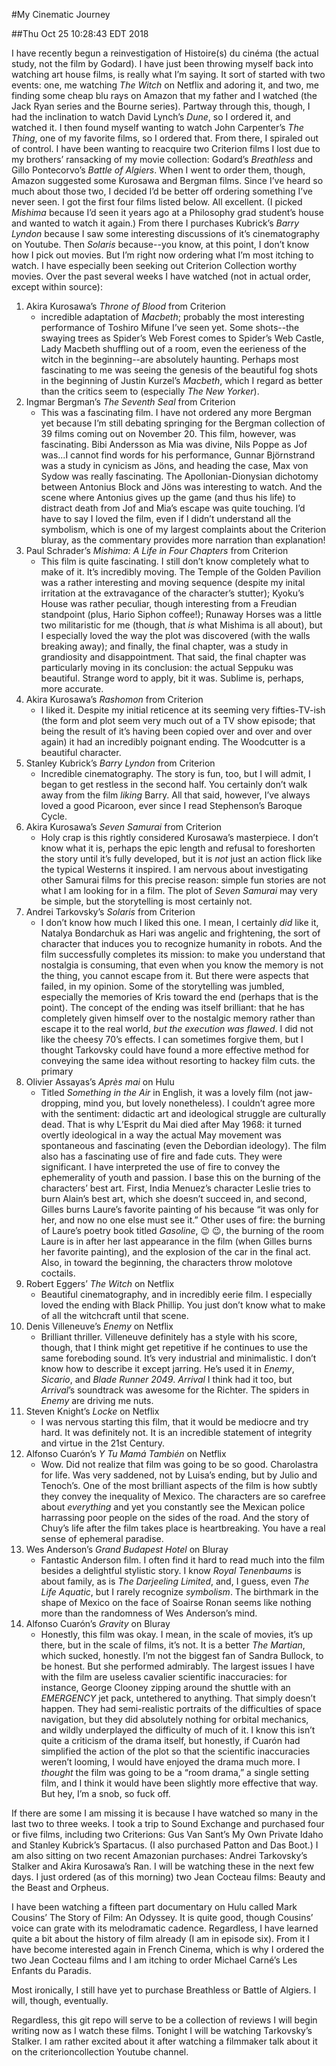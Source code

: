 #My Cinematic Journey

##Thu Oct 25 10:28:43 EDT 2018

I have recently begun a reinvestigation of Histoire(s) du cinéma (the actual
study, not the film by Godard). I have just been throwing myself back into
watching art house films, is really what I’m saying. It sort of started with two
events: one, me watching _The Witch_ on Netflix and adoring it, and two, me
finding some cheap blu rays on Amazon that my father and I watched (the Jack
Ryan series and the Bourne series). Partway through this, though, I had the
inclination to watch David Lynch’s _Dune_, so I ordered it, and watched it. I
then found myself wanting to watch John Carpenter’s _The Thing_, one of my
favorite films, so I ordered that. From there, I spiraled out of control. I have
been wanting to reacquire two Criterion films I lost due to my brothers’
ransacking of my movie collection: Godard’s _Breathless_ and Gillo Pontecorvo’s
_Battle of Algiers_. When I went to order them, though, Amazon suggested some
Kurosawa and Bergman films. Since I’ve heard so much about those two, I decided
I’d be better off ordering something I’ve never seen. I got the first four films
listed below.  All excellent. (I picked _Mishima_ because I’d seen it years ago
at a Philosophy grad student’s house and wanted to watch it again.) From there I
purchases Kubrick’s _Barry Lyndon_ because I saw some interesting discussions of
it’s cinematography on Youtube. Then _Solaris_ because--you know, at this point,
I don’t know how I pick out movies. But I’m right now ordering what I’m most
itching to watch. I have especially been seeking out Criterion Collection worthy
movies. Over the past several weeks I have watched (not in actual order, except
within source):

1. Akira Kurosawa’s _Throne of Blood_ from Criterion
    - incredible adaptation of _Macbeth_; probably the most interesting
      performance of Toshiro Mifune I’ve seen yet. Some shots--the swaying trees
      as Spider’s Web Forest comes to Spider’s Web Castle, Lady Macbeth
      shuffling out of a room, even the eerieness of the witch in the
      beginning--are absolutely haunting. Perhaps most fascinating to me was
      seeing the genesis of the beautiful fog shots in the beginning of Justin
      Kurzel’s _Macbeth_, which I regard as better than the critics seem to
      (especially _The New Yorker_).
2. Ingmar Bergman’s _The Seventh Seal_ from Criterion
    - This was a fascinating film. I have not ordered any more Bergman yet
      because I’m still debating springing for the Bergman collection of 39
      films coming out on November 20. This film, however, was fascinating. Bibi
      Andersson as Mia was divine, Nils Poppe as Jof was...I cannot find words
      for his performance, Gunnar Björnstrand was a study in cynicism as Jöns,
      and heading the case, Max von Sydow was really fascinating. The
      Apollonian-Dionysian dichotomy between Antonius Block and Jöns was
      interesting to watch. And the scene where Antonius gives up the game (and
      thus his life) to distract death from Jof and Mia’s escape was quite
      touching. I’d have to say I loved the film, even if I didn’t understand
      all the symbolism, which is one of my largest complaints about the
      Criterion bluray, as the commentary provides more narration than
      explanation!
3. Paul Schrader’s _Mishima: A Life in Four Chapters_ from Criterion
    - This film is quite fascinating. I still don’t know completely what to make
      of it. It’s incredibly moving. The Temple of the Golden Pavilion was a
      rather interesting and moving sequence (despite my inital irritation at
      the extravagance of the character’s stutter); Kyoku’s House was rather
      peculiar, though interesting from a Freudian standpoint (plus, Hario
      Siphon coffee!); Runaway Horses was a little two militaristic for me
      (though, that _is_ what Mishima is all about), but I especially loved the
      way the plot was discovered (with the walls breaking away); and finally,
      the final chapter, was a study in grandiosity and disappointment. That
      said, the final chapter was particularly moving in its conclusion: the
      actual Seppuku was beautiful. Strange word to apply, bit it was. Sublime
      is, perhaps, more accurate.
4. Akira Kurosawa’s _Rashomon_ from Criterion
    - I liked it. Despite my initial reticence at its seeming very
      fifties-TV-ish (the form and plot seem very much out of a TV show episode;
      that being the result of it’s having been copied over and over and over
      again) it had an incredibly poignant ending. The Woodcutter is a beautiful
      character.
5. Stanley Kubrick’s _Barry Lyndon_ from Criterion
    - Incredible cinematography. The story is fun, too, but I will admit, I
      began to get restless in the second half. You certainly don’t walk away
      from the film _liking_ Barry. All that said, however, I’ve always loved a
      good Picaroon, ever since I read Stephenson’s Baroque Cycle.
6. Akira Kurosawa’s _Seven Samurai_ from Criterion
    - Holy crap is this rightly considered Kurosawa’s masterpiece. I don’t know
      what it is, perhaps the epic length and refusal to foreshorten the story
      until it’s fully developed, but it is _not_ just an action flick like the
      typical Westerns it inspired. I am nervous about investigating other
      Samurai films for this precise reason: simple fun stories are not what I
      am looking for in a film. The plot of _Seven Samurai_ may very be simple,
      but the storytelling is most certainly not.
7. Andrei Tarkovsky’s _Solaris_ from Criterion
    - I don’t know how much I liked this one. I mean, I certainly _did_ like it,
      Natalya Bondarchuk as Hari was angelic and frightening, the sort of
      character that induces you to recognize humanity in robots. And the film
      successfully completes its mission: to make you understand that nostalgia
      is consuming, that even when you know the memory is not the thing, you
      cannot escape from it. But there were aspects that failed, in my opinion.
      Some of the storytelling was jumbled, especially the memories of Kris
      toward the end (perhaps that is the point). The concept of the ending was
      itself brilliant: that he has completely given himself over to the
      nostalgic memory rather than escape it to the real world, _but the
      execution was flawed_. I did not like the cheesy 70’s effects. I can
      sometimes forgive them, but I thought Tarkovsky could have found a more
      effective method for conveying the same idea without resorting to hackey
      film cuts.
      the primary 
8. Olivier Assayas’s _Après mai_ on Hulu
    - Titled _Something in the Air_ in English, it was a lovely film (not
      jaw-dropping, mind you, but lovely nonetheless). I couldn’t agree more
      with the sentiment: didactic art and ideological struggle are culturally
      dead. That is why L’Esprit du Mai died after May 1968: it turned overtly
      ideological in a way the actual May movement was spontaneous and
      fascinating (even the Debordian ideology). The film also has a fascinating
      use of fire and fade cuts. They were significant. I have interpreted the
      use of fire to convey the ephemerality of youth and passion. I base this
      on the burning of the characters’ best art. First, India Menuez’s
      character Leslie tries to burn Alain’s best art, which she doesn’t succeed
      in, and second, Gilles burns Laure’s favorite painting of his because “it
      was only for her, and now no one else must see it.” Other uses of fire:
      the burning of Laure’s poetry book titled _Gasoline_, :wink: :wink:, the
      burning of the room Laure is in after her last appearance in the film
      (when Gilles burns her favorite painting), and the explosion of the car in
      the final act. Also, in toward the beginning, the characters throw
      molotove coctails.
9. Robert Eggers’ _The Witch_ on Netflix
    - Beautiful cinematography, and in incredibly eerie film. I especially loved
      the ending with Black Phillip. You just don’t know what to make of all the
      witchcraft until that scene.
10. Denis Villeneuve’s _Enemy_ on Netflix
    - Brilliant thriller. Villeneuve definitely has a style with his score,
      though, that I think might get repetitive if he continues to use the same
      foreboding sound. It’s very industrial and minimalistic. I don’t know how
      to describe it except jarring. He’s used it in _Enemy_, _Sicario_, and
      _Blade Runner 2049_. _Arrival_ I think had it too, but _Arrival_’s
      soundtrack was awesome for the Richter. The spiders in _Enemy_ are driving
      me nuts.
11. Steven Knight’s _Locke_ on Netflix
    - I was nervous starting this film, that it would be mediocre and try hard.
      It was definitely not. It is an incredible statement of integrity and
      virtue in the 21st Century.
12. Alfonso Cuarón’s _Y Tu Mamá También_ on Netflix
    - Wow. Did not realize that film was going to be so good. Charolastra for
      life. Was very saddened, not by Luisa’s ending, but by Julio and Tenoch’s.
      One of the most brilliant aspects of the film is how subtly they convey
      the inequality of Mexico. The characters are so carefree about
      _everything_ and yet you constantly see the Mexican police harrassing poor
      people on the sides of the road. And the story of Chuy’s life after the
      film takes place is heartbreaking. You have a real sense of ephemeral
      paradise.
12. Wes Anderson’s _Grand Budapest Hotel_ on Bluray
    - Fantastic Anderson film. I often find it hard to read much into the film
      besides a delightful stylistic story. I know _Royal Tenenbaums_ is about
      family, as is _The Darjeeling Limited_, and, I guess, even _The Life
      Aquatic_, but I rarely recognize _symbolism_. The birthmark in the shape
      of Mexico on the face of Soairse Ronan seems like nothing more than the
      randomness of Wes Anderson’s mind.
13. Alfonso Cuarón’s _Gravity_ on Bluray
    - Honestly, this film was okay. I mean, in the scale of movies, it’s up
      there, but in the scale of films, it’s not. It is a better _The Martian_,
      which sucked, honestly. I’m not the biggest fan of Sandra Bullock, to be
      honest. But she performed admirably. The largest issues I have with the
      film are useless cavalier scientific inaccuracies: for instance, George
      Clooney zipping around the shuttle with an _EMERGENCY_ jet pack,
      untethered to anything. That simply doesn’t happen. They had
      semi-realistic portraits of the difficulties of space navigation, but they
      did absolutely nothing for orbital mechanics, and wildly underplayed the
      difficulty of much of it. I know this isn’t quite a criticism of the drama
      itself, but honestly, if Cuarón had simplified the action of the plot so
      that the scientific inaccuracies weren’t looming, I would have enjoyed the
      drama much more. I _thought_ the film was going to be a “room drama,” a
      single setting film, and I think it would have been slightly more
      effective that way. But hey, I’m a snob, so fuck off.

If there are some I am missing it is because I have watched so many in the last
two to three weeks. I took a trip to Sound Exchange and purchased four or five
films, including two Criterions: Gus Van Sant’s My Own Private Idaho and Stanley
Kubrick’s Spartacus. (I also purchased Patton and Das Boot.) I am also sitting
on two recent Amazonian purchases: Andrei Tarkovsky’s Stalker and Akira
Kurosawa’s Ran. I will be watching these in the next few days. I just ordered
(as of this morning) two Jean Cocteau films: Beauty and the Beast and Orpheus.

I have been watching a fifteen part documentary on Hulu called Mark Cousins’ The
Story of Film: An Odyssey. It is quite good, though Cousins’ voice can grate
with its melodramatic cadence. Regardless, I have learned quite a bit about the
history of film already (I am in episode six). From it I have become interested
again in French Cinema, which is why I ordered the two Jean Cocteau films and I
am itching to order Michael Carné’s Les Enfants du Paradis.

Most ironically, I still have yet to purchase Breathless or Battle of Algiers. I
will, though, eventually.

Regardless, this git repo will serve to be a collection of reviews I will begin
writing now as I watch these films. Tonight I will be watching Tarkovsky’s
Stalker. I am rather excited about it after watching a filmmaker talk about it
on the criterioncollection Youtube channel.
